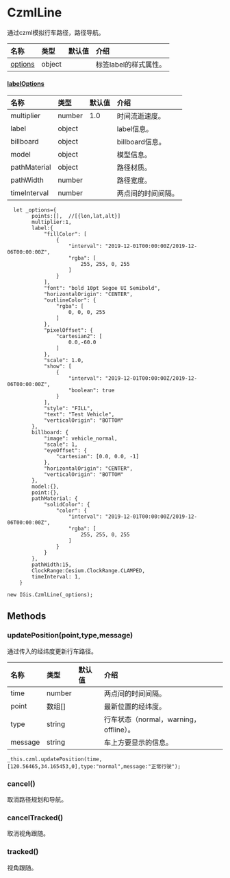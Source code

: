 # CzmlLine

通过czml模拟行车路径，路径导航。

| 名称 | 类型 | 默认值 | 介绍 |
| :--- | :--- | :--- | :--- |
| [options](czmlline.md) | object |  | 标签label的样式属性。 |

#### [labelOptions](czmlline.md)

| 名称 | 类型 | 默认值 | 介绍 |
| :--- | :--- | :--- | :--- |
| multiplier | number | 1.0 | 时间流逝速度。 |
| label | object |  | label信息。 |
| billboard | object |  | billboard信息。 |
| model | object |  | 模型信息。 |
| pathMaterial | object |  | 路径材质。 |
| pathWidth | number |  | 路径宽度。 |
| timeInterval | number |  | 两点间的时间间隔。 |

```text
  let _options={
        points:[],  //[{lon,lat,alt}]
        multiplier:1,
        label:{
            "fillColor": [
                {
                    "interval": "2019-12-01T00:00:00Z/2019-12-06T00:00:00Z",
                    "rgba": [
                        255, 255, 0, 255
                    ]
                }
            ],
            "font": "bold 10pt Segoe UI Semibold",
            "horizontalOrigin": "CENTER",
            "outlineColor": {
                "rgba": [
                    0, 0, 0, 255
                ]
            },
            "pixelOffset": {
                "cartesian2": [
                    0.0,-60.0
                ]
            },
            "scale": 1.0,
            "show": [
                {
                    "interval": "2019-12-01T00:00:00Z/2019-12-06T00:00:00Z",
                    "boolean": true
                }
            ],
            "style": "FILL",
            "text": "Test Vehicle",
            "verticalOrigin": "BOTTOM"
        },
        billboard: {
            "image": vehicle_normal,
            "scale": 1,
            "eyeOffset": {
                "cartesian": [0.0, 0.0, -1]
            },
            "horizontalOrigin": "CENTER",
            "verticalOrigin": "BOTTOM"
        },
        model:{},
        point:{},
        pathMaterial: {
            "solidColor": {
                "color": {
                    "interval": "2019-12-01T00:00:00Z/2019-12-06T00:00:00Z",
                    "rgba": [
                        255, 255, 0, 255
                    ]
                }
            }
        },
        pathWidth:15,
        ClockRange:Cesium.ClockRange.CLAMPED,
        timeInterval: 1,
    }  

new IGis.CzmlLine(_options);
```

## Methods

### updatePosition\(point,type,message\)

通过传入的经纬度更新行车路径。

| 名称 | 类型 | 默认值 | 介绍 |
| :--- | :--- | :--- | :--- |
| time | number |  | 两点间的时间间隔。 |
| point | 数组\[\] |  | 最新位置的经纬度。 |
| type | string |  | 行车状态（normal，warning，offline）。 |
| message | string |  | 车上方要显示的信息。 |

`_this.czml.updatePosition(time,[120.56465,34.165453,0],type:"normal",message:"正常行驶");`

### cancel\(\)

取消路径规划和导航。

### cancelTracked\(\)

取消视角跟随。

### tracked\(\)

视角跟随。

